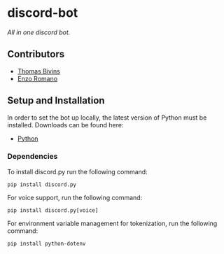 # discord-bot
*All in one discord bot.*

## Contributors
* [Thomas Bivins](https://github.com/thomasbiv)
* [Enzo Romano](https://github.com/enzosromano)

## Setup and Installation
In order to set the bot up locally, the latest version of Python must be installed. Downloads can be found here: 
* [Python](https://www.python.org/downloads/)

### Dependencies

To install discord.py run the following command:
```
pip install discord.py
```

For voice support, run the following command:
```
pip install discord.py[voice]
```

For environment variable management for tokenization, run the following command:
```
pip install python-dotenv
```

